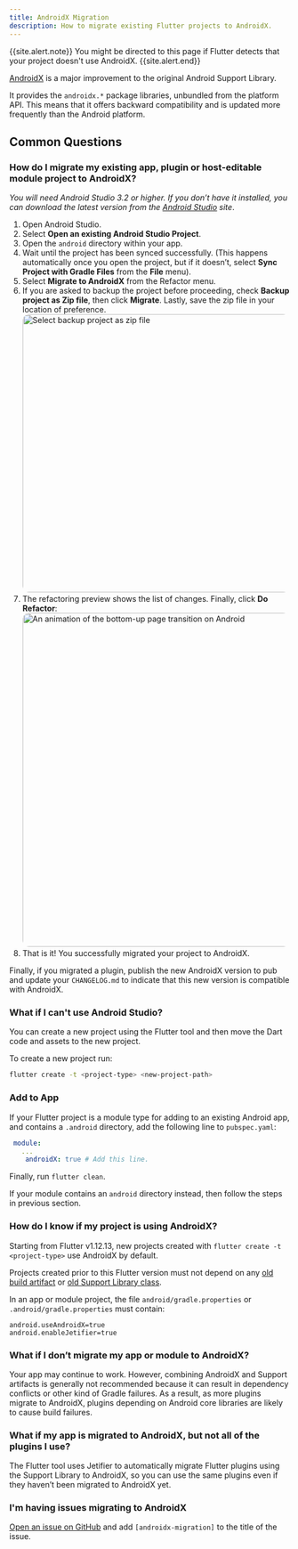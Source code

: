 ```yaml
---
title: AndroidX Migration
description: How to migrate existing Flutter projects to AndroidX.
---
```


{{site.alert.note}}
  You might be directed to this page if Flutter detects that your project
  doesn't use AndroidX.
{{site.alert.end}}

[AndroidX]({{site.android-dev}}/jetpack/androidx) is a major improvement
to the original Android Support Library.

It provides the `androidx.*` package libraries, unbundled from the platform API.
This means that it offers backward compatibility and is updated more frequently
than the Android platform.

## Common Questions

### How do I migrate my existing app, plugin or host-editable module project to AndroidX?

_You will need Android Studio 3.2 or higher. If you don’t have it installed,
you can download the latest version from the
[Android Studio]({{site.android-dev}}/studio) site_.

1. Open Android Studio.
2. Select **Open an existing Android Studio Project**.
3. Open the `android` directory within your app.
4. Wait until the project has been synced successfully.
  (This happens automatically once you open the project, but if it doesn’t,
   select **Sync Project with Gradle Files** from the **File** menu).
5. Select **Migrate to AndroidX** from the Refactor menu.
6. If you are asked to backup the project before proceeding,
   check **Backup project as Zip file**, then click **Migrate**. Lastly, save
   the zip file in your location of preference.
  <img
      width="500"
      style="border-radius: 12px;"
      src="/assets/images/docs/androidx/migrate_prompt.png"
      class="figure-img img-fluid"
      alt="Select backup project as zip file" />
7. The refactoring preview shows the list of changes. Finally, click **Do Refactor**:
  <img
      width="600"
      style="border-radius: 12px;"
      src="/assets/images/docs/androidx/do_androidx_refactor.png"
      class="figure-img img-fluid"
      alt="An animation of the bottom-up page transition on Android" />
8. That is it! You successfully migrated your project to AndroidX.

Finally, if you migrated a plugin, publish the new AndroidX version to pub and update
your `CHANGELOG.md` to indicate that this new version is compatible with AndroidX.

### What if I can't use Android Studio?

You can create a new project using the Flutter tool and then move the Dart code and
assets to the new project.

To create a new project run:

```bash
flutter create -t <project-type> <new-project-path>
```

### Add to App

If your Flutter project is a module type for adding to an existing Android app, and
contains a `.android` directory, add the following line to `pubspec.yaml`:

```yaml
 module:
   ...
    androidX: true # Add this line.
```

Finally, run `flutter clean`.

If your module contains an `android` directory instead, then follow the
steps in previous section.

### How do I know if my project is using AndroidX?

Starting from Flutter v1.12.13, new projects created with `flutter create -t <project-type>`
use AndroidX by default.

Projects created prior to this Flutter version must not depend on any
[old build artifact]({{site.android-dev}}/jetpack/androidx/migrate/artifact-mappings) or
[old Support Library class]({{site.android-dev}}/jetpack/androidx/migrate/class-mappings).

In an app or module project, the file `android/gradle.properties` or `.android/gradle.properties`
must contain:

```
android.useAndroidX=true
android.enableJetifier=true
```

### What if I don’t migrate my app or module to AndroidX?

Your app may continue to work. However, combining AndroidX and Support artifacts
is generally not recommended because it can result in dependency conflicts or
other kind of Gradle failures. As a result, as more plugins migrate to AndroidX,
plugins depending on Android core libraries are likely to cause build failures.

### What if my app is migrated to AndroidX, but not all of the plugins I use?

The Flutter tool uses Jetifier to automatically migrate Flutter plugins using
the Support Library to AndroidX, so you can use the same plugins even if they
haven’t been migrated to AndroidX yet.

### I'm having issues migrating to AndroidX

[Open an issue on GitHub]({{site.repo.flutter}}/issues/new/choose)
and add `[androidx-migration]` to the title of the issue.
